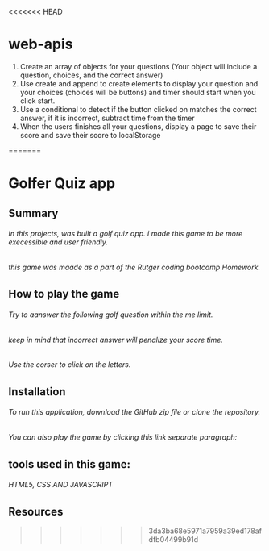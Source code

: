<<<<<<< HEAD
# web-apis

<!-- Use Array of Objects, Create and Append, Event Delegation (Event.Target), Loops, Conditionals (IF ELSE), Timer, localStorage -->
1. Create an array of objects for your questions (Your object will include a question, choices, and the correct answer) 
2. Use create and append to create elements to display your question and your choices (choices will be buttons) and timer should start when you click start.
3. Use a conditional to detect if the button clicked on matches the correct answer, if it is incorrect, subtract time from the timer
4. When the users finishes all your questions, display a page to save their score and save their score to localStorage

<!-- When the page is first loaded, there should start button to start the quiz, when this button is clicked then the timer should start and the question and choices should be displayed -->
=======
# Golfer Quiz app

## Summary

###### In this projects, was built a golf quiz app. i made this game to be more execessible and user friendly.
###### this game was maade as a part of the Rutger coding bootcamp Homework.


## How to play the game 

###### Try to aanswer the following golf question within the me limit. 
###### keep in mind that incorrect answer will penalize your score time.
###### Use the corser to click on the letters.


## Installation

###### To run this application, download the GitHub zip file or clone the repository. 

###### You can also play the game by clicking this link *separate paragraph*: 

## tools used in this game:

###### HTML5, CSS AND JAVASCRIPT

## Resources
>>>>>>> 3da3ba68e5971a7959a39ed178afdfb04499b91d

